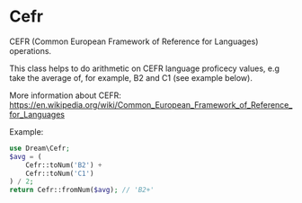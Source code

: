 # Cefr
CEFR (Common European Framework of Reference for Languages) operations.

This class helps to do arithmetic on CEFR language proficecy values, e.g take the average of, for example, B2 and C1 (see example below).

More information about CEFR:
https://en.wikipedia.org/wiki/Common_European_Framework_of_Reference_for_Languages

Example:

```php
use Dream\Cefr;
$avg = (
	Cefr::toNum('B2') +
	Cefr::toNum('C1')
) / 2;
return Cefr::fromNum($avg); // 'B2+' 
```

